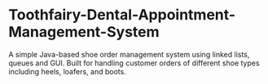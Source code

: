 # Toothfairy-Dental-Appointment-Management-System
A simple Java-based shoe order management system using linked lists, queues and GUI. Built for handling customer orders of different shoe types including heels, loafers, and boots.
